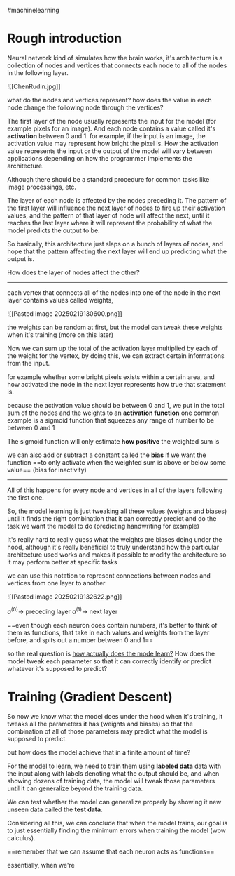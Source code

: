 #machinelearning
# Rough introduction

Neural network kind of simulates how the brain works, it's architecture is a collection of nodes and vertices that connects each node to all of the nodes in the following layer.

![[ChenRudin.jpg]]


what do the nodes and vertices represent? how does the value in each node change the following node through the vertices?

The first layer of the node usually represents the input for the model (for example pixels for an image). And each node contains a value called it's **activation** between 0 and 1. for example, if the input is an image, the activation value may represent how bright the pixel is. How the activation value represents the input or the output of the model will vary between applications depending on how the programmer implements the architecture.

Although there should be a standard procedure for common tasks like image processings, etc. 

The layer of each node is affected by the nodes preceding it. The pattern of the first layer will influence the next layer of nodes to fire up their activation values, and the pattern of that layer of node will affect the next, until it reaches the last layer where it will represent the probability of what the model predicts the output to be.

So basically, this architecture just slaps on a bunch of layers of nodes, and hope that the pattern affecting the next layer will end up predicting what the output is.

How does the layer of nodes affect the other?

---

each vertex that connects all of the nodes into one of the node in the next layer contains values called weights, 

![[Pasted image 20250219130600.png]]

the weights can be random at first, but the model can tweak these weights when it's training (more on this later)

Now we can sum up the total of the activation layer multiplied by each of the weight for the vertex, by doing this, we can extract certain informations from the input.

for example whether some bright pixels exists within a certain area, and how activated the node in the next layer represents how true that statement is.

because the activation value should be between 0 and 1, we put in the total sum of the nodes and the weights to an **activation function** one common example is a sigmoid function that squeezes any range of number to be between 0 and 1

The sigmoid function will only estimate **how positive** the weighted sum is

we can also add or subtract a constant called the **bias** if we want the function ==to only activate when the weighted sum is above or below some value== (bias for inactivity)

---

All of this happens for every node and vertices in all of the layers following the first one.

So, the model learning is just tweaking all these values (weights and biases) until it finds the right combination that it can correctly predict and do the task we want the model to do (predicting handwriting for example)

It's really hard to really guess what the weights are biases doing under the hood, although it's really beneficial to truly understand how the particular architecture used works and makes it possible to modify the architecture so it may perform better at specific tasks

we can use this notation to represent connections between nodes and vertices from one layer to another

![[Pasted image 20250219132622.png]]

$a^{(0)} \to$ preceding layer 
$a^{(1)} \to$ next layer

==even though each neuron does contain numbers, it's better to think of them as functions, that take in each values and weights from the layer before, and spits out a number between 0 and 1==

so the real question is <u>how actually does the mode learn?</u>
How does the model tweak each parameter so that it can correctly identify or predict whatever it's supposed to predict?

# Training (Gradient Descent)

So now we know what the model does under the hood when it's training, it tweaks all the parameters it has (weights and biases) so that the combination of  all of those parameters may predict what the model is supposed to predict.

but how does the model achieve that in a finite amount of time?

For the model to learn, we need to train them using **labeled data** data with the input along with labels denoting what the output should be, and when showing dozens of training data, the model will tweak those parameters until it can generalize beyond the training data.

We can test whether the model can generalize properly by showing it new unseen data called the **test data**.

Considering all this, we can conclude that when the model trains, our goal is to just essentially finding the minimum errors when training the model (wow calculus).

==remember that we can assume that each neuron acts as functions==

essentially, when we're 